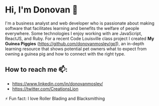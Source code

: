 # Hi, I'm Donovan 👋

I'm a business analyst and web developer who is passionate about making software that facilitates learning and benefits the welfare of people everywhere. Some technologies I enjoy working with are JavaScript, ReactJS, and Ruby.  For a recent Code Louisville class project I created __My Guinea Piggies__ (https://github.com/donovanmosley/gp1), an in-depth learning resource that shows potential pet owners what to expect from owning a guinea pig and how to connect with the right type.  

## How to reach me 📫: 
* https://www.linkedin.com/in/donovanmosley/
* https://twitter.com/CreationsLion

⚡ Fun fact: I love Roller Blading and Blacksmithing
